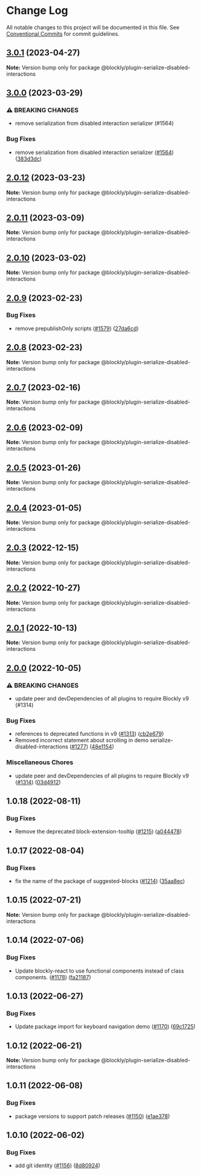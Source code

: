 # Change Log

All notable changes to this project will be documented in this file.
See [Conventional Commits](https://conventionalcommits.org) for commit guidelines.

## [3.0.1](https://github.com/google/blockly-samples/compare/@blockly/plugin-serialize-disabled-interactions@3.0.0...@blockly/plugin-serialize-disabled-interactions@3.0.1) (2023-04-27)

**Note:** Version bump only for package @blockly/plugin-serialize-disabled-interactions





## [3.0.0](https://github.com/google/blockly-samples/compare/@blockly/plugin-serialize-disabled-interactions@2.0.12...@blockly/plugin-serialize-disabled-interactions@3.0.0) (2023-03-29)


### ⚠ BREAKING CHANGES

* remove serialization from disabled interaction serializer (#1564)

### Bug Fixes

* remove serialization from disabled interaction serializer ([#1564](https://github.com/google/blockly-samples/issues/1564)) ([383d3dc](https://github.com/google/blockly-samples/commit/383d3dc57d9ae821d0f7b9ea8709c443362c62d4))



## [2.0.12](https://github.com/google/blockly-samples/compare/@blockly/plugin-serialize-disabled-interactions@2.0.11...@blockly/plugin-serialize-disabled-interactions@2.0.12) (2023-03-23)

**Note:** Version bump only for package @blockly/plugin-serialize-disabled-interactions





## [2.0.11](https://github.com/google/blockly-samples/compare/@blockly/plugin-serialize-disabled-interactions@2.0.10...@blockly/plugin-serialize-disabled-interactions@2.0.11) (2023-03-09)

**Note:** Version bump only for package @blockly/plugin-serialize-disabled-interactions





## [2.0.10](https://github.com/google/blockly-samples/compare/@blockly/plugin-serialize-disabled-interactions@2.0.9...@blockly/plugin-serialize-disabled-interactions@2.0.10) (2023-03-02)

**Note:** Version bump only for package @blockly/plugin-serialize-disabled-interactions





## [2.0.9](https://github.com/google/blockly-samples/compare/@blockly/plugin-serialize-disabled-interactions@2.0.8...@blockly/plugin-serialize-disabled-interactions@2.0.9) (2023-02-23)


### Bug Fixes

* remove prepublishOnly scripts ([#1579](https://github.com/google/blockly-samples/issues/1579)) ([27da6cd](https://github.com/google/blockly-samples/commit/27da6cd04c38f6ba417f4e7446bb6218c475448d))



## [2.0.8](https://github.com/google/blockly-samples/compare/@blockly/plugin-serialize-disabled-interactions@2.0.7...@blockly/plugin-serialize-disabled-interactions@2.0.8) (2023-02-23)

**Note:** Version bump only for package @blockly/plugin-serialize-disabled-interactions





## [2.0.7](https://github.com/google/blockly-samples/compare/@blockly/plugin-serialize-disabled-interactions@2.0.6...@blockly/plugin-serialize-disabled-interactions@2.0.7) (2023-02-16)

**Note:** Version bump only for package @blockly/plugin-serialize-disabled-interactions





## [2.0.6](https://github.com/google/blockly-samples/compare/@blockly/plugin-serialize-disabled-interactions@2.0.5...@blockly/plugin-serialize-disabled-interactions@2.0.6) (2023-02-09)

**Note:** Version bump only for package @blockly/plugin-serialize-disabled-interactions





## [2.0.5](https://github.com/google/blockly-samples/compare/@blockly/plugin-serialize-disabled-interactions@2.0.4...@blockly/plugin-serialize-disabled-interactions@2.0.5) (2023-01-26)

**Note:** Version bump only for package @blockly/plugin-serialize-disabled-interactions





## [2.0.4](https://github.com/google/blockly-samples/compare/@blockly/plugin-serialize-disabled-interactions@2.0.3...@blockly/plugin-serialize-disabled-interactions@2.0.4) (2023-01-05)

**Note:** Version bump only for package @blockly/plugin-serialize-disabled-interactions





## [2.0.3](https://github.com/google/blockly-samples/compare/@blockly/plugin-serialize-disabled-interactions@2.0.2...@blockly/plugin-serialize-disabled-interactions@2.0.3) (2022-12-15)

**Note:** Version bump only for package @blockly/plugin-serialize-disabled-interactions





## [2.0.2](https://github.com/google/blockly-samples/compare/@blockly/plugin-serialize-disabled-interactions@2.0.1...@blockly/plugin-serialize-disabled-interactions@2.0.2) (2022-10-27)

**Note:** Version bump only for package @blockly/plugin-serialize-disabled-interactions





## [2.0.1](https://github.com/google/blockly-samples/compare/@blockly/plugin-serialize-disabled-interactions@2.0.0...@blockly/plugin-serialize-disabled-interactions@2.0.1) (2022-10-13)

**Note:** Version bump only for package @blockly/plugin-serialize-disabled-interactions





## [2.0.0](https://github.com/google/blockly-samples/compare/@blockly/plugin-serialize-disabled-interactions@1.0.18...@blockly/plugin-serialize-disabled-interactions@2.0.0) (2022-10-05)


### ⚠ BREAKING CHANGES

* update peer and devDependencies of all plugins to require Blockly v9 (#1314)

### Bug Fixes

* references to deprecated functions in v9 ([#1313](https://github.com/google/blockly-samples/issues/1313)) ([cb2e679](https://github.com/google/blockly-samples/commit/cb2e67987e0b62a77c26adc660cc6ade1ba67954))
* Removed incorrect statement about scrolling in demo serialize-disabled-interactions ([#1277](https://github.com/google/blockly-samples/issues/1277)) ([48e1154](https://github.com/google/blockly-samples/commit/48e115422f4d689a1d0b6169818e0247351ec83b))


### Miscellaneous Chores

* update peer and devDependencies of all plugins to require Blockly v9 ([#1314](https://github.com/google/blockly-samples/issues/1314)) ([03d4912](https://github.com/google/blockly-samples/commit/03d4912c42c8de0f30493037ccc28dddaea0f266))



## 1.0.18 (2022-08-11)


### Bug Fixes

* Remove the deprecated block-extension-tooltip ([#1215](https://github.com/google/blockly-samples/issues/1215)) ([a044478](https://github.com/google/blockly-samples/commit/a044478c86a73e3065bc866e427f175cbec6fc13))





## 1.0.17 (2022-08-04)


### Bug Fixes

* fix the name of the package of suggested-blocks ([#1214](https://github.com/google/blockly-samples/issues/1214)) ([35aa8ec](https://github.com/google/blockly-samples/commit/35aa8ec73a60a4eb5b1e80cb2fc71dcd83d05e27))





## 1.0.15 (2022-07-21)

**Note:** Version bump only for package @blockly/plugin-serialize-disabled-interactions





## 1.0.14 (2022-07-06)


### Bug Fixes

* Update blockly-react to use functional components instead of class components. ([#1178](https://github.com/google/blockly-samples/issues/1178)) ([fa21187](https://github.com/google/blockly-samples/commit/fa21187cdbe4ec3a5c69f185540dd68a98eb69d7))





## 1.0.13 (2022-06-27)


### Bug Fixes

* Update package import for keyboard navigation demo ([#1170](https://github.com/google/blockly-samples/issues/1170)) ([69c1725](https://github.com/google/blockly-samples/commit/69c1725b775279fcc397dc178935208d5f42b08c))





## 1.0.12 (2022-06-21)

**Note:** Version bump only for package @blockly/plugin-serialize-disabled-interactions





## 1.0.11 (2022-06-08)


### Bug Fixes

* package versions to support patch releases ([#1150](https://github.com/google/blockly-samples/issues/1150)) ([e1ae378](https://github.com/google/blockly-samples/commit/e1ae378d779531621c3d948566257d069002963f))





## 1.0.10 (2022-06-02)


### Bug Fixes

* add git identity ([#1156](https://github.com/google/blockly-samples/issues/1156)) ([8d80924](https://github.com/google/blockly-samples/commit/8d809243b277375beb2ce75d4e157b5e17f78193))
